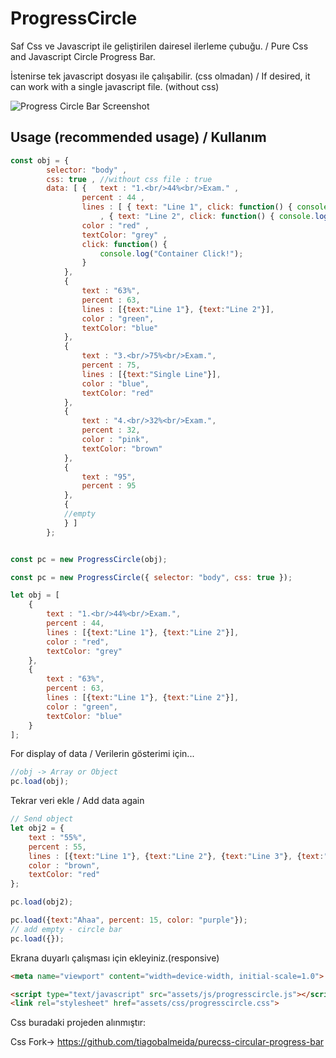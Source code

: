 # ProgressCircle

Saf Css ve Javascript ile geliştirilen dairesel ilerleme çubuğu. / Pure Css and Javascript Circle Progress Bar.

İstenirse tek javascript dosyası ile çalışabilir. (css olmadan) / If desired, it can work with a single javascript file. (without css)

![Progress Circle Bar Screenshot](https://github.com/cengizbesir/ProgressCircleBar/blob/main/ProgressCircleBar.png)

Usage (recommended usage) / Kullanım
------
```js
const obj = {
		selector: "body" , 
		css: true , //without css file : true
		data: [ {	text : "1.<br/>44%<br/>Exam." ,
				percent : 44 ,
				lines : [ { text: "Line 1", click: function() { console.log("Line 1 Click!"); } }
					, { text: "Line 2", click: function() { console.log("Line 2 Click!"); } } ] ,
				color : "red" ,
				textColor: "grey" ,
				click: function() {
					console.log("Container Click!");
				}
			},
			{
				text : "63%",
				percent : 63,
				lines : [{text:"Line 1"}, {text:"Line 2"}],
				color : "green",
				textColor: "blue"
			},
			{
				text : "3.<br/>75%<br/>Exam.",
				percent : 75,
				lines : [{text:"Single Line"}],
				color : "blue",
				textColor: "red"
			},
			{
				text : "4.<br/>32%<br/>Exam.",
				percent : 32,
				color : "pink",
				textColor: "brown"
			},
			{
				text : "95",
				percent : 95
			},
			{
			//empty
			} ]
		};


const pc = new ProgressCircle(obj);
```
```js
const pc = new ProgressCircle({ selector: "body", css: true });

let obj = [
	{
		text : "1.<br/>44%<br/>Exam.",
		percent : 44,
		lines : [{text:"Line 1"}, {text:"Line 2"}],
		color : "red",
		textColor: "grey"
	},
	{
		text : "63%",
		percent : 63,
		lines : [{text:"Line 1"}, {text:"Line 2"}],
		color : "green",
		textColor: "blue"
	}
];
```
For display of data / Verilerin gösterimi için...
```js
//obj -> Array or Object
pc.load(obj);
```
Tekrar veri ekle / Add data again
```js
// Send object
let obj2 = {
	text : "55%",
	percent : 55,
	lines : [{text:"Line 1"}, {text:"Line 2"}, {text:"Line 3"}, {text:"Line 4"}],
	color : "brown",
	textColor: "red"
};

pc.load(obj2);

pc.load({text:"Ahaa", percent: 15, color: "purple"});
// add empty - circle bar
pc.load({});
```
Ekrana duyarlı çalışması için ekleyiniz.(responsive)
```html
<meta name="viewport" content="width=device-width, initial-scale=1.0">
```
```html
<script type="text/javascript" src="assets/js/progresscircle.js"></script>
<link rel="stylesheet" href="assets/css/progresscircle.css">
```

Css buradaki projeden alınmıştır:

Css Fork-> https://github.com/tiagobalmeida/purecss-circular-progress-bar
